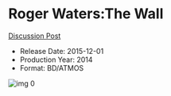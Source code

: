# Roger Waters:The Wall

[Discussion Post](https://www.avsforum.com/threads/bass-eq-for-filtered-movies.2995212/post-56951180)

* Release Date: 2015-12-01
* Production Year: 2014
* Format: BD/ATMOS

![img 0](https://i.imgur.com/QpvFBHd.jpg)

